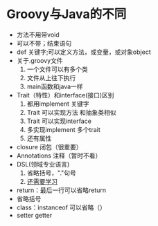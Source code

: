 # Groovy与Java的不同
- 方法不用带void
- 可以不带；结束语句
- def 关键字;可以定义方法，或变量，或对象object
- 关于.groovy文件
	1. 一个文件可以有多个类
	2. 文件从上往下执行
	3. main函数和java一样
- Trait（特性）和interface(接口)区别
	1. 都用implement 关键字
	2. Trait 可以实现方法 和抽象类相似
	3. Trait 可以实现interface
	4. 多实现implement 多个trait
	5. 还有属性
- closure 闭包（很重要）
- Annotations 注释（暂时不看）
- DSL(领域专业语言)
	1. 省略括号，"."句号  
	2. [还需要学习](http://docs.groovy-lang.org/docs/latest/html/documentation/core-domain-specific-languages.html)
- return：最后一行可以省略return
- 省略括号 
- class：instanceof 可以省略（）
- setter getter 

